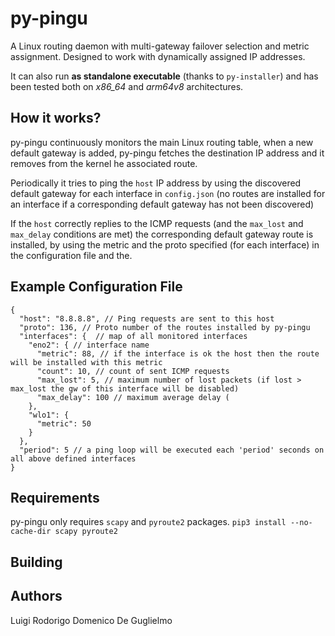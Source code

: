 # py-pingu
A Linux routing daemon with multi-gateway failover selection and metric assignment. Designed to work with dynamically assigned IP addresses.

It can also run **as standalone executable** (thanks to `py-installer`) and has been tested both on *x86_64* and *arm64v8* architectures.

## How it works? 
py-pingu continuously monitors the main Linux routing table, when a new default gateway is added, py-pingu fetches the destination IP address and it removes from the kernel he associated route.

Periodically it tries to ping the `host` IP address by using the discovered default gateway for each interface in `config.json` (no routes are installed for an interface if a corresponding default gateway has not been discovered)

If the `host` correctly replies to the ICMP requests (and the `max_lost` and `max_delay` conditions are met) the corresponding default gateway route is installed, by using the metric and the proto specified (for each interface) in the configuration file and the.


## Example Configuration File

```
{
  "host": "8.8.8.8", // Ping requests are sent to this host 
  "proto": 136, // Proto number of the routes installed by py-pingu
  "interfaces": {  // map of all monitored interfaces
    "eno2": { // interface name
      "metric": 88, // if the interface is ok the host then the route will be installed with this metric
      "count": 10, // count of sent ICMP requests
      "max_lost": 5, // maximum number of lost packets (if lost > max_lost the gw of this interface will be disabled)
      "max_delay": 100 // maximum average delay (
    },
    "wlo1": {
      "metric": 50
    }
  },
  "period": 5 // a ping loop will be executed each 'period' seconds on all above defined interfaces
}
```

## Requirements 
py-pingu only requires `scapy` and `pyroute2` packages.
`pip3 install --no-cache-dir scapy pyroute2`

## Building 


## Authors
Luigi Rodorigo
Domenico De Guglielmo


